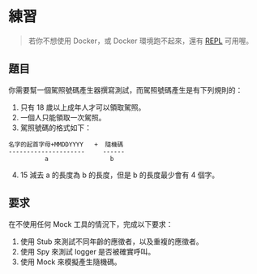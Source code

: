 # 練習

> 若你不想使用 Docker，或 Docker 環境跑不起來，還有 [REPL](https://repl.it/@yaosiang/DrivingLicenceGenerator) 可用喔。

## 題目

你需要幫一個駕照號碼產生器撰寫測試，而駕照號碼產生是有下列規則的：

1. 只有 18 歲以上成年人才可以領取駕照。
2. 一個人只能領取一次駕照。
3. 駕照號碼的格式如下：

```
名字的起首字母+MMDDYYYY   +  隨機碼
---------------------     ------
          a                 b
```

4. 15 減去 a 的長度為 b 的長度，但是 b 的長度最少會有 4 個字。

## 要求

在不使用任何 Mock 工具的情況下，完成以下要求：

1. 使用 Stub 來測試不同年齡的應徵者，以及重複的應徵者。
2. 使用 Spy 來測試 logger 是否被確實呼叫。
3. 使用 Mock 來模擬產生隨機碼。
